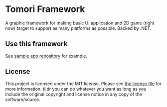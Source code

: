 # Tomori Framework

A graphic framework for making basic UI application and 2D game (right now) target to support as many platforms as possible. Backed by .NET.

## Use this framework

See [sample app repository](https://github.com/HelloYeew/tomori-sample-app) for example.

## License

This project is licensed under the MIT license. Please see [the license file](LICENSE) for more information. tl;dr you can do whatever you want as long as you include the original copyright and license notice in any copy of the software/source.